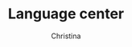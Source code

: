 ---
layout: post
title: Language center
author: Christina
section: resources
categories: [resources, christina]
audience: ''
keywords: ''
goals: ''
actions: ''
---